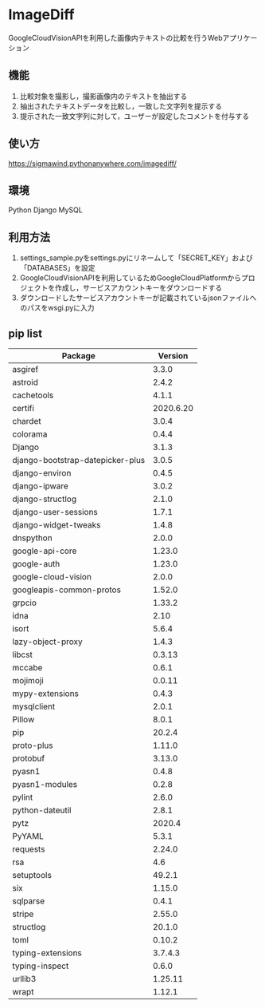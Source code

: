 # ImageDiff

GoogleCloudVisionAPIを利用した画像内テキストの比較を行うWebアプリケーション

## 機能
1. 比較対象を撮影し，撮影画像内のテキストを抽出する
2. 抽出されたテキストデータを比較し，一致した文字列を提示する
3. 提示された一致文字列に対して，ユーザーが設定したコメントを付与する

## 使い方
https://sigmawind.pythonanywhere.com/imagediff/

## 環境
Python
Django
MySQL

## 利用方法
1. settings_sample.pyをsettings.pyにリネームして「SECRET_KEY」および「DATABASES」を設定
2. GoogleCloudVisionAPIを利用しているためGoogleCloudPlatformからプロジェクトを作成し，サービスアカウントキーをダウンロードする
3. ダウンロードしたサービスアカウントキーが記載されているjsonファイルへのパスをwsgi.pyに入力

## pip list
| Package                          | Version   |
| -------------------------------- | --------- |
| asgiref                          | 3.3.0     |
| astroid                          | 2.4.2     |
| cachetools                       | 4.1.1     |
| certifi                          | 2020.6.20 |
| chardet                          | 3.0.4     |
| colorama                         | 0.4.4     |
| Django                           | 3.1.3     |
| django-bootstrap-datepicker-plus | 3.0.5     |
| django-environ                   | 0.4.5     |
| django-ipware                    | 3.0.2     |
| django-structlog                 | 2.1.0     |
| django-user-sessions             | 1.7.1     |
| django-widget-tweaks             | 1.4.8     |
| dnspython                        | 2.0.0     |
| google-api-core                  | 1.23.0    |
| google-auth                      | 1.23.0    |
| google-cloud-vision              | 2.0.0     |
| googleapis-common-protos         | 1.52.0    |
| grpcio                           | 1.33.2    |
| idna                             | 2.10      |
| isort                            | 5.6.4     |
| lazy-object-proxy                | 1.4.3     |
| libcst                           | 0.3.13    |
| mccabe                           | 0.6.1     |
| mojimoji                         | 0.0.11    |
| mypy-extensions                  | 0.4.3     |
| mysqlclient                      | 2.0.1     |
| Pillow                           | 8.0.1     |
| pip                              | 20.2.4    |
| proto-plus                       | 1.11.0    |
| protobuf                         | 3.13.0    |
| pyasn1                           | 0.4.8     |
| pyasn1-modules                   | 0.2.8     |
| pylint                           | 2.6.0     |
| python-dateutil                  | 2.8.1     |
| pytz                             | 2020.4    |
| PyYAML                           | 5.3.1     |
| requests                         | 2.24.0    |
| rsa                              | 4.6       |
| setuptools                       | 49.2.1    |
| six                              | 1.15.0    |
| sqlparse                         | 0.4.1     |
| stripe                           | 2.55.0    |
| structlog                        | 20.1.0    |
| toml                             | 0.10.2    |
| typing-extensions                | 3.7.4.3   |
| typing-inspect                   | 0.6.0     |
| urllib3                          | 1.25.11   |
| wrapt                            | 1.12.1    |
